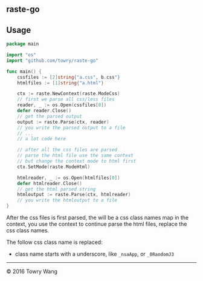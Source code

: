 raste-go
--------

## Usage

```go
package main

import "os"
import "github.com/towry/raste-go"

func main() {
	cssfiles := [2]string{"a.css", b.css"}
	htmlfiles := [1]string{"a.html"}

	ctx := raste.NewContext(raste.ModeCss)
	// first we parse all css/less files
	reader, _ := os.Open(cssfiles[0])
	defer reader.Close()
	// get the parsed output
	output := raste.Parse(ctx, reader)
	// you write the parsed output to a file
	// ... 
	// a lot code here

	// after all the css files are parsed
	// parse the html file use the same context
	// but change the context mode to html first
	ctx.SetMode(raste.ModeHtml)

	htmlreader, _ := os.Open(htmlfiles[0])
	defer htmlreader.Close()
	// get the html parsed string
	htmloutput := raste.Parse(ctx, htmlreader)
	// you write the htmloutput to a file
}

```

After the css files is first parsed, the will be a css class names map in the 
context, you use the context to continue parse the html files, replace the css
class names.

The follow css class name is replaced:

* class name starts with a underscore, like `_nsaApp`, or `_0RandomJ3`

---

&copy; 2016 Towry Wang
